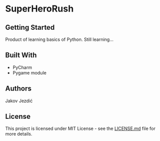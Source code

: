 # SuperHeroRush

## Getting Started

Product of learning basics of Python.
Still learning...

## Built With
* PyCharm
* Pygame module

## Authors

Jakov Jezdić

## License

This project is licensed under MIT License - see the [LICENSE.md](LICENSE.md) file for more details.

